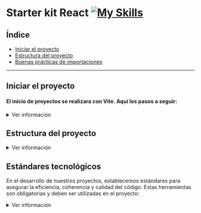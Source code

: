 # Starter kit React [![My Skills](https://skillicons.dev/icons?i=react)](https://skillicons.dev)

## Índice

- [Iniciar el proyecto](#iniciar-el-proyecto)
- [Estructura del proyecto](#estructura-del-proyecto)
- [Buenas prácticas de importaciones](#buenas-prácticas-de-importaciones)

---
## Iniciar el proyecto
#### El inicio de proyectos se realizara con Vite. Aquí los pasos a seguir:

<details>
  <summary>Ver información</summary>



###  1. Instalación de Vite

Asegúrate de tener Node.js (>=12.0.0) instalado en tu máquina. Luego, instala Vite globalmente:

```bash
npm install -g create-vite
```
### 2. Crear un nuevo proyecto

Para iniciar un nuevo proyecto de React con Vite:
```bash
create-vite my-project --template react
```
Reemplaza my-project con el nombre que desees para tu proyecto.

### 3. Navegar al directorio del proyecto

```bash
cd my-project
```

### 4. Instalar dependencias

Vite ya ha generado un package.json para tu proyecto. Instala las dependencias iniciales:

```bash
npm install
```
### 5. Correr el proyecto localmente

Usa el siguiente comando para iniciar el servidor de desarrollo:

```bash
npm run dev
```
</details>

## Estructura del proyecto
<details>
  <summary>Ver información</summary>

<details>
<summary>📂assets </summary>
    
```bash
Aquí se almacenan todos los recursos gráficos o archivos estáticos que tu aplicación pueda necesitar,
tales como imágenes, íconos, fuentes tipográficas y videos. Es ideal para mantener todos tus recursos
en un solo lugar y acceder a ellos fácilmente.
```
</details>

<details>
<summary>📂components </summary>

```bash
En esta carpeta encontrarás todos los componentes reutilizables y genéricos. Estos componentes pueden
ser botones, encabezados, pies de página, listas, etc. Son las piezas individuales que juntas construyen
tus vistas o páginas.
```
</details>

<details>
<summary>📂constans </summary>

```bash
Aquí se guardan las constantes del proyecto. Pueden ser cosas como rutas formato de datos, códigos de estado, y
cualquier otro valor que no vaya a cambiar a lo largo de la aplicación y se quiera tener centralizado.
```
</details>

<details>
    
<summary>📂context </summary>

```bash
Contiene los Contextos de React que proporcionan una forma de compartir valores como estos entre componentes
sin tener que pasar explícitamente un prop a través de cada nivel del árbol de componentes.
```
</details>

<details>
    
<summary>📂hooks </summary>

```bash
Aquí se almacenan los hooks personalizados. Los hooks son una adición reciente a React que permite usar estado
y otras características de React sin escribir una clase. Al crear tus propios hooks personalizados, puedes extraer
lógica de componentes para reutilizarla o separar la lógica compleja de tus componentes.
```
</details>
<details>
<summary>📂pages </summary>

```bash
Esta carpeta contiene componentes o vistas asociados a rutas específicas de tu aplicación. Por ejemplo, si tienes
una ruta /about, podrías tener un componente AboutPage aquí que representa esa vista.
```
</details>
<details>
<summary>📂services </summary>

```bash
Dentro de services se almacenan funciones o clases que manejan llamadas a APIs externas o cualquier otro tipo de
operaciones asíncronas. Esta separación permite que la lógica de tu aplicación no se mezcle con la lógica de las
peticiones a la red.
```
</details>
<details>
<summary>📁styles </summary>

```bash
En styles, se guardan los estilos globales, variables, mixins, o cualquier otro recurso relacionado con el diseño
y presentación visual de tu aplicación.
```
</details>
<details>
<summary>📂utils </summary>

```bash
Aquí puedes colocar cualquier función utilitaria que quieras reutilizar a través de tu aplicación. Pueden ser funciones
 para formatear fechas, validar formularios, manipular objetos y arrays, entre otros.
```
</details>

</details>

## Estándares tecnológicos
En el desarrollo de nuestros proyectos, establecemos estándares para asegurar la eficiencia, coherencia y calidad del código. Estas herramientas son obligatorias y deben ser utilizadas en el proyecto:
<details>
    <summary>Ver información</summary>
<details>
<summary>✔ Llamadas a la API: Axios</summary>
    
    
Recomendamos el uso de [Axios](https://github.com/axios/axios) para todas las llamadas a la API. Axios es una biblioteca de JavaScript muy popular que facilita la realización de solicitudes HTTP desde el navegador y Node.js. Algunas de las ventajas de Axios incluyen:

- Manejo automático de transformaciones JSON.
- Control de solicitudes concurrentes.
- Protección contra XSRF.
- Cancelación de solicitudes.

Para instalar Axios:
```bash
npm install axios
```
</details>
</details>
